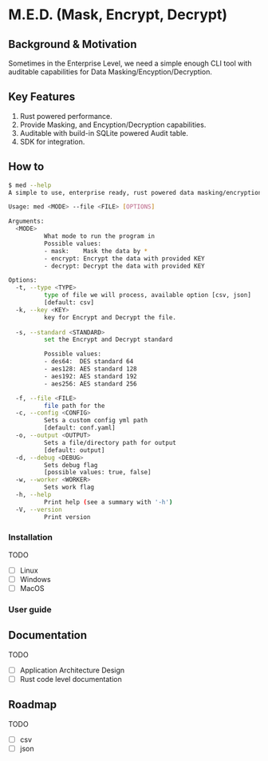 # M.E.D. (Mask, Encrypt, Decrypt)

## Background & Motivation

Sometimes in the Enterprise Level, we need a simple enough CLI tool with auditable capabilities for Data Masking/Encyption/Decryption.

## Key Features

1. Rust powered performance.
2. Provide Masking, and Encyption/Decryption capabilities.
3. Auditable with build-in SQLite powered Audit table.
4. SDK for integration.

## How to

```bash
$ med --help
A simple to use, enterprise ready, rust powered data masking/encryption/decription cli tool

Usage: med <MODE> --file <FILE> [OPTIONS]

Arguments:
  <MODE>
          What mode to run the program in
          Possible values:
          - mask:    Mask the data by *
          - encrypt: Encrypt the data with provided KEY
          - decrypt: Decrypt the data with provided KEY

Options:
  -t, --type <TYPE>
          type of file we will process, available option [csv, json]
          [default: csv]
  -k, --key <KEY>
          key for Encrypt and Decrypt the file.
  
  -s, --standard <STANDARD>
          set the Encrypt and Decrypt standard

          Possible values:
          - des64:  DES standard 64
          - aes128: AES standard 128
          - aes192: AES standard 192
          - aes256: AES standard 256

  -f, --file <FILE>
          file path for the
  -c, --config <CONFIG>
          Sets a custom config yml path
          [default: conf.yaml]
  -o, --output <OUTPUT>
          Sets a file/directory path for output
          [default: output]
  -d, --debug <DEBUG>
          Sets debug flag
          [possible values: true, false]
  -w, --worker <WORKER>
          Sets work flag
  -h, --help
          Print help (see a summary with '-h')
  -V, --version
          Print version
```

### Installation

TODO

- [ ] Linux
- [ ] Windows
- [ ] MacOS

### User guide

## Documentation

TODO

- [ ] Application Architecture Design
- [ ] Rust code level documentation

## Roadmap

TODO

- [ ] csv
- [ ] json
